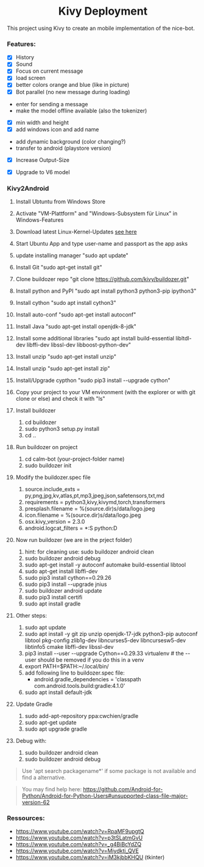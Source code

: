 <h1 style="text-align:center">Kivy Deployment</h1>



This project using Kivy to create an mobile implementation of the nice-bot.

### Features:
- [x] History
- [x] Sound
- [x] Focus on current message
- [x] load screen
- [x] better colors orange and blue (like in picture)
- [x] Bot parallel (no new message during loading)
- enter for sending a message
- make the model offline available (also the tokenizer)
- [x] min width and height
- [x] add windows icon and add name
- add dynamic background (color changing?)
- transfer to android (playstore version)
- [x] Increase Output-Size
- [x] Upgrade to V6 model



### Kivy2Android

1. Install Ubtuntu from Windows Store
2. Activate "VM-Plattform" and "Windows-Subsystem für Linux" in Windows-Features
3. Download latest Linux-Kernel-Updates [see here](https://learn.microsoft.com/de-de/windows/wsl/install-manual#step-4---download-the-linux-kernel-update-package)
4. Start Ubuntu App and type user-name and passport as the app asks
5. update installing manager "sudo apt update"
6. Install Git "sudo apt-get install git"
7. Clone buildozer repo "git clone https://github.com/kivy/buildozer.git"
8. Install python and PyPI "sudo apt install python3 python3-pip ipython3"
9. Install cython "sudo apt install cython3"
10. Install auto-conf "sudo apt-get install autoconf"
11. Install Java "sudo apt-get install openjdk-8-jdk"
12. Install some additional libraries "sudo apt install build-essential libltdl-dev libffi-dev libssl-dev libboost-python-dev"
13. Install unzip "sudo apt-get install unzip"
14. Install unzip "sudo apt-get install zip"
15. Install/Upgrade  cypthon "sudo pip3 install --upgrade cython"
16. Copy your project to your VM environment (with the explorer or with git clone or else) and check it with "ls"
17. Install buildozer
    1. cd buildozer
    2. sudo python3 setup.py install
    3. cd ..
18. Run buildozer on project
    1. cd calm-bot (your-project-folder name)
    2. sudo buildozer init
19. Modify the buildozer.spec file
    1. source.include_exts = py,png,jpg,kv,atlas,pt,mp3,jpeg,json,safetensors,txt,md
    2. requirements = python3,kivy,kivymd,torch,transformers
    3. presplash.filename = %(source.dir)s/data/logo.jpeg
    4. icon.filename = %(source.dir)s/data/logo.jpeg
    5. osx.kivy_version = 2.3.0
    6. android.logcat_filters = *:S python:D
20. Now run buildozer (we are in the prject folder)
    1. hint: for cleaning use: sudo buildozer android clean
    2. sudo buildozer android debug
    3. sudo apt-get install -y autoconf automake build-essential libtool
    4. sudo apt-get install libffi-dev
    5. sudo pip3 install cython==0.29.26
    6. sudo pip3 install --upgrade jnius
    7. sudo buildozer android update
    8. sudo pip3 install certifi
    9. sudo apt install gradle
21. Other steps:
    1. sudo apt update
    2. sudo apt install -y git zip unzip openjdk-17-jdk python3-pip autoconf libtool pkg-config zlib1g-dev libncurses5-dev libncursesw5-dev libtinfo5 cmake libffi-dev libssl-dev
    3. pip3 install --user --upgrade Cython==0.29.33 virtualenv  # the --user should be removed if you do this in a venv
    4. export PATH=$PATH:~/.local/bin/
    5. add following line to buildozer.spec file:
       - android.gradle_dependencies = 'classpath com.android.tools.build:gradle:4.1.0'
    6. sudo apt install default-jdk
22. Update Gradle
    1. sudo add-apt-repository ppa:cwchien/gradle
    2. sudo apt-get update
    3. sudo apt upgrade gradle

23. Debug with:
    1. sudo buildozer android clean
    2. sudo buildozer android debug




> Use 'apt search packagename*' if some package is not available and find a alternative.



> You may find help here: https://github.com/Android-for-Python/Android-for-Python-Users#unsupported-class-file-major-version-62




### Ressources:
- https://www.youtube.com/watch?v=RpaMF9upgtQ
- https://www.youtube.com/watch?v=p3tSLatmGvU
- https://www.youtube.com/watch?v=_g4BiBcYdZQ
- https://www.youtube.com/watch?v=Miydkti_QVE
- https://www.youtube.com/watch?v=iM3kjbbKHQU (tkinter)


